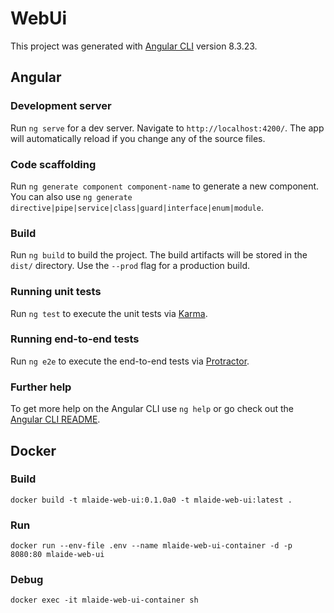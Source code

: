 # WebUi

This project was generated with [Angular CLI](https://github.com/angular/angular-cli) version 8.3.23.

## Angular

### Development server

Run `ng serve` for a dev server. Navigate to `http://localhost:4200/`. The app will automatically reload if you change any of the source files.

### Code scaffolding

Run `ng generate component component-name` to generate a new component. You can also use `ng generate directive|pipe|service|class|guard|interface|enum|module`.

### Build

Run `ng build` to build the project. The build artifacts will be stored in the `dist/` directory. Use the `--prod` flag for a production build.

### Running unit tests

Run `ng test` to execute the unit tests via [Karma](https://karma-runner.github.io).

### Running end-to-end tests

Run `ng e2e` to execute the end-to-end tests via [Protractor](http://www.protractortest.org/).

### Further help

To get more help on the Angular CLI use `ng help` or go check out the [Angular CLI README](https://github.com/angular/angular-cli/blob/master/README.md).

## Docker

### Build

`docker build -t mlaide-web-ui:0.1.0a0 -t mlaide-web-ui:latest .`

### Run

`docker run --env-file .env --name mlaide-web-ui-container -d -p 8080:80 mlaide-web-ui`

### Debug

`docker exec -it mlaide-web-ui-container sh`

